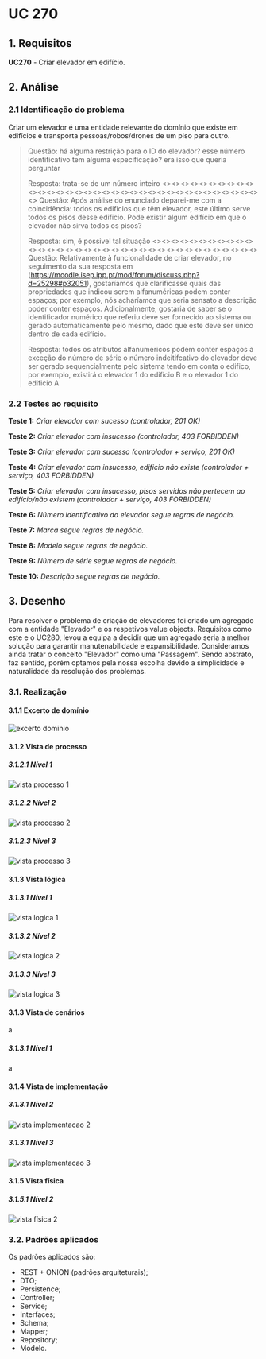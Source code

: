 # UC 270

## 1. Requisitos

**UC270** - Criar elevador em edifício.

## 2. Análise

### 2.1 Identificação do problema

Criar um elevador é uma entidade relevante do domínio que existe em edifícios e transporta pessoas/robos/drones de um piso para outro.

> Questão: há alguma restrição para o ID do elevador?
>esse número identificativo tem alguma especificação? era isso que queria perguntar
>
>Resposta: trata-se de um número inteiro
> <><><><><><><><><><><><><><><><><><><><><><><><><><><><><><><><><><><><>
>Questão: Após análise do enunciado deparei-me com a coincidência: todos os edificios que têm elevador, este último serve todos os pisos desse edificio. Pode existir algum edifício em que o elevador não sirva todos os pisos?
>
>Resposta: sim, é possivel tal situação
> <><><><><><><><><><><><><><><><><><><><><><><><><><><><><><><><><><><><>
>Questão: Relativamente à funcionalidade de criar elevador, no seguimento da sua resposta em (https://moodle.isep.ipp.pt/mod/forum/discuss.php?d=25298#p32051), gostaríamos que clarificasse quais das propriedades que indicou serem alfanuméricas podem conter espaços; por exemplo, nós acharíamos que seria sensato a descrição poder conter espaços.
>Adicionalmente, gostaria de saber se o identificador numérico que referiu deve ser fornecido ao sistema ou gerado automaticamente pelo mesmo, dado que este deve ser único dentro de cada edifício.
>
>Resposta: todos os atributos alfanumericos podem conter espaços à exceção do número de série
o número indeitifcativo do elevador deve ser gerado sequencialmente pelo sistema tendo em conta o edifico, por exemplo, existirá o elevador 1 do edificio B e o elevador 1 do edificio A

### 2.2 Testes ao requisito

**Teste 1:** *Criar elevador com sucesso (controlador, 201 OK)*

**Teste 2:** *Criar elevador com insucesso (controlador, 403 FORBIDDEN)*

**Teste 3:** *Criar elevador com sucesso (controlador + serviço, 201 OK)*

**Teste 4:** *Criar elevador com insucesso, edificio não existe (controlador + serviço, 403 FORBIDDEN)*

**Teste 5:** *Criar elevador com insucesso, pisos servidos não pertecem ao edifício/não existem (controlador + serviço, 403 FORBIDDEN)*

**Teste 6:** *Número identificativo da elevador segue regras de negócio.*

**Teste 7:** *Marca segue regras de negócio.*

**Teste 8:** *Modelo segue regras de negócio.*

**Teste 9:** *Número de série segue regras de negócio.*

**Teste 10:** *Descrição segue regras de negócio.*

## 3. Desenho

Para resolver o problema de criação de elevadores foi criado um agregado com a entidade "Elevador" e os respetivos value objects. Requisitos como este e o UC280, levou a equipa a decidir que um agregado seria a melhor solução para garantir manutenabilidade e expansibilidade. Consideramos ainda tratar o conceito "Elevador" como uma "Passagem". Sendo abstrato, faz sentido, porém optamos pela nossa escolha devido a simplicidade e naturalidade da resolução dos problemas.

### 3.1. Realização

#### 3.1.1 Excerto de domínio

![excerto dominio](ed270.svg "ed_270.svg")

#### 3.1.2 Vista de processo

##### 3.1.2.1 Nível 1

![vista processo 1](vp1.svg "Vista processo - nível 1")

##### 3.1.2.2 Nível 2

![vista processo 2](vp2.svg "Vista processo - nível 2")

##### 3.1.2.3 Nível 3

![vista processo 3](vp270.svg "Vista processo - nível 3")

#### 3.1.3 Vista lógica

##### 3.1.3.1 Nível 1

![vista logica 1](/docs/logical_view/level1/vl1.svg "Vista lógica - nível 1")

##### 3.1.3.2 Nível 2

![vista logica 2](/docs/logical_view/level2/vl2.svg "Vista lógica - nível 2")

##### 3.1.3.3 Nível 3

![vista logica 3](/docs/logical_view/level3/vl3.svg "Vista lógica - nível 3")

#### 3.1.3 Vista de cenários

a

##### 3.1.3.1 Nível 1

a

#### 3.1.4 Vista de implementação

##### 3.1.3.1 Nível 2

![vista implementacao 2](/docs/implementation_view/iv2.svg "Vista implementação - nível 2")

##### 3.1.3.1 Nível 3

![vista implementacao 3](/docs/implementation_view/iv3.svg "Vista implementação - nível 3")

#### 3.1.5 Vista física

##### 3.1.5.1 Nível 2

![vista física 2](/docs/physical_view/level2/vf2.svg "Vista física - nível 2")

### 3.2. Padrões aplicados

Os padrões aplicados são:

- REST + ONION (padrões arquiteturais);
- DTO;
- Persistence;
- Controller;
- Service;
- Interfaces;
- Schema;
- Mapper;
- Repository;
- Modelo.

